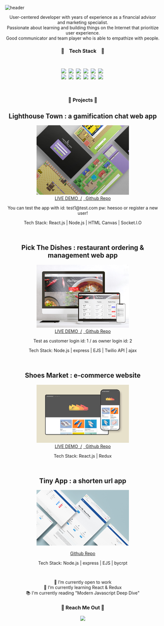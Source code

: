 ![header](https://capsule-render.vercel.app/api?type=waving&color=auto&height=300&width=800&text=Hi,%20I'm%20Heesoo&fontSize=60)

<p align="center">
  User-centered developer with years of experience as a financial advisor and marketing specialist. </br>
  Passionate about learning and building things on the Internet that prioritize user experience.</br>
  Good communicator and team player who is able to empathize with people.
</p>

<h3 align="center"> 🧡 &nbsp&nbsp Tech Stack &nbsp&nbsp 🧡</h3>
</br>
<p align="center">
  <img src="https://img.shields.io/badge/Javascript-FFAE42?style=flat-square&logo=Javascript&logoColor=white"/>&nbsp
  <img src="https://img.shields.io/badge/HTML-E34F26?style=flat-square&logo=HTML5&logoColor=white"/>&nbsp
  <img src="https://img.shields.io/badge/CSS-1572B6?style=flat-square&logo=CSS3&logoColor=white"/>&nbsp
  <img src="https://img.shields.io/badge/React-0088CC?style=flat-square&logo=React&logoColor=white"/>&nbsp
  <img src="https://img.shields.io/badge/Node.js-339933?style=flat-square&logo=Node.js&logoColor=white"/>&nbsp
  <img src="https://img.shields.io/badge/Express-2E77BC?style=flat-square&logo=Express&logoColor=white"/>&nbsp
  </br>
  <img src="https://img.shields.io/badge/PostgreSQL-4169E1?style=flat-square&logo=PostgreSQL&logoColor=white"/>&nbsp
  <img src="https://img.shields.io/badge/MongoDB-47A248?style=flat-square&logo=MongoDB&logoColor=white"/>&nbsp
  <img src="https://img.shields.io/badge/Socket.io-010101?style=flat-square&logo=Socket.io&logoColor=white"/>&nbsp
  <img src="https://img.shields.io/badge/Git-F05032?style=flat-square&logo=Git&logoColor=white"/>&nbsp
  <img src="https://img.shields.io/badge/Cypress-17202c?style=flat-square&logo=Cypress&logoColor=white"/>&nbsp
  <img src="https://img.shields.io/badge/Figma-f24e1e?style=flat-square&logo=Figma&logoColor=white"/>&nbsp
</p>
</br>
<h3 align="center"> 💚 Projects 💚 </h3>

<div align="center">
  <h2>Lighthouse Town : a gamification chat web app</h2>
  <img src="img/lighthousetown.jpg" width="300px"></br>
  <a href="https://lighthouse-town.herokuapp.com" target="_blank"><span>LIVE DEMO&nbsp&nbsp/</span></a>
  <a href="https://github.com/IamHPark/lighthouse-town" target="_blank"><span>&nbsp&nbspGithub Repo</span></a>
  <p>You can test the app with id: test1@test.com pw: heesoo or register a new user!</p>
  <p>Tech Stack: React.js | Node.js | HTML Canvas | Socket.I.O</p>
  </br>

  <h2>Pick The Dishes : restaurant ordering & management web app</h2>
  <img src="img/pickthedish.jpg" width="300px"></br>
  <a href="https://pickthedishes.herokuapp.com" target="_blank"><span>LIVE DEMO&nbsp&nbsp/</span></a>
  <a href="https://github.com/IamHPark/pickthedishes" target="_blank"><span>&nbsp&nbspGithub Repo</span></a>
    <p>Test as customer login id: 1 / as owner login id: 2</p>
    <p>Tech Stack: Node.js | express | EJS | Twilio API | ajax </p>
  </br>
  
  <h2>Shoes Market : e-commerce website </h2>
  <img src="img/shopping-mall.jpg" width="300px"></br>
  <a href="https://iamhpark.github.io/shopping-mall/" target="_blank"><span>LIVE DEMO&nbsp&nbsp/</span></a>
  <a href="https://github.com/IamHPark/shopping-mall" target="_blank"><span>&nbsp&nbspGithub Repo</span></a>
    <p>Tech Stack: React.js | Redux</p>
  </br>
  
  <h2>Tiny App : a shorten url app </h2>
    <img src="img/tinyapp.jpg" width="300px"></br>
  <a href="https://github.com/IamHPark/tinyapp" target="_blank"><p>Github Repo</p></a>
  <p>Tech Stack: Node.js | express | EJS | bycrpt </p>
</div>
</br>

<p align="center">
🔭 I’m currently open to work </br>
🌱 I’m currently learning React & Redux</br>
📚 I'm currently reading "Modern Javascript Deep Dive"
</p>

<h3 align="center"> 💜 Reach Me Out 💜 </h3>
<p align="center"><a href="https://www.linkedin.com/in/heesoo-park/"><img src="https://img.shields.io/badge/LinkedIn-0A66C2?style=flat-square&logo=LinkedIn&logoColor=white"/></a></p>

<!--
**IamHPark/IamHPark** is a ✨ _special_ ✨ repository because its `README.md` (this file) appears on your GitHub profile.

Here are some ideas to get you started:

- 🔭 I’m currently working on ...
- 🌱 I’m currently learning ...
- 👯 I’m looking to collaborate on ...
- 🤔 I’m looking for help with ...
- 💬 Ask me about ...
- 📫 How to reach me: ...
- 😄 Pronouns: ...
- ⚡ Fun fact: ...
-->

